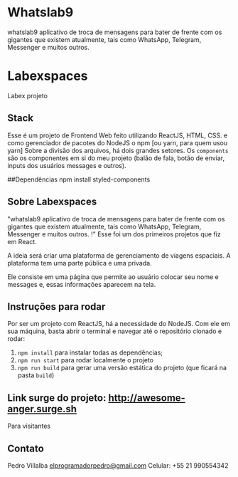 # Whatslab9
whatslab9 aplicativo de troca de mensagens para bater de frente com os gigantes que existem atualmente, tais como WhatsApp, Telegram, Messenger e muitos outros. 

# Labexspaces
Labex projeto

## Stack
Esse é um projeto de Frontend Web feito utilizando ReactJS, HTML, CSS.
e como gerenciador de pacotes do NodeJS o npm [ou yarn, para quem usou yarn]
Sobre a divisão dos arquivos, há dois grandes setores. Os `components` são 
os componentes em si do meu projeto (balão de fala, botão de enviar, 
inputs dos usuários messages e outros). 

##Dependências
npm install styled-components

 
## Sobre Labexspaces
"whatslab9 aplicativo de troca de mensagens para bater de frente com os gigantes que existem atualmente, tais como WhatsApp, Telegram, Messenger e muitos outros. 
!"
Esse foi um dos primeiros projetos que fiz em React.

A ideia será criar uma plataforma de gerenciamento de viagens espaciais. A plataforma tem
uma parte pública e uma privada.

Ele consiste em uma página que permite ao usuário colocar seu nome e messages
e, essas informações aparecem na tela.  

## Instruções para rodar
Por ser um projeto com ReactJS, há a necessidade do NodeJS. Com ele em 
sua máquina, basta abrir o terminal e navegar até o repositório clonado e 
rodar:

1. `npm install` para instalar todas as dependências;
1. `npm run start` para rodar localmente o projeto
1. `npm run build` para gerar uma versão estática do projeto 
(que ficará na pasta `build`)

## Link surge do projeto: http://awesome-anger.surge.sh
Para visitantes

## Contato
Pedro Villalba
elprogramadorpedro@gmail.com
Celular: +55 21 990554342
